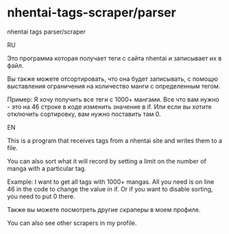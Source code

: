 # nhentai-tags-scraper/parser

nhentai tags parser/scraper

RU

Это программа которая получает теги с сайта nhentai и записывает их в файл.

Вы также можете отсортировать, что она будет записывать, с помощю выставления ограничения на количество манги с определенным тегом.

Пример: Я хочу получить все теги с 1000+ мангами.
Все что вам нужно - это на 46 строке в коде изменить значение в if.
Или если вы хотите отключить сортировку, вам нужно поставить там 0.


EN

This is a program that receives tags from a nhentai site and writes them to a file.

You can also sort what it will record by setting a limit on the number of manga with a particular tag.

Example: I want to get all tags with 1000+ mangas.
All you need is on line 46 in the code to change the value in if.
Or if you want to disable sorting, you need to put 0 there.



Также вы можете посмотреть другие скраперы в моем профиле.

You can also see other scrapers in my profile.
